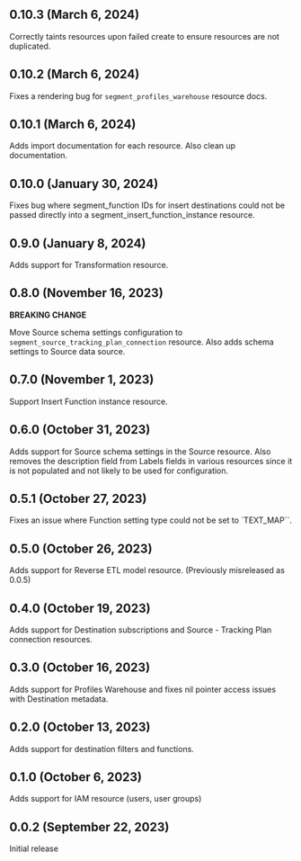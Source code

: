 ## 0.10.3 (March 6, 2024)
Correctly taints resources upon failed create to ensure resources are not duplicated.

## 0.10.2 (March 6, 2024)
Fixes a rendering bug for `segment_profiles_warehouse` resource docs.

## 0.10.1 (March 6, 2024)
Adds import documentation for each resource. Also clean up documentation.

## 0.10.0 (January 30, 2024)
Fixes bug where segment_function IDs for insert destinations could not be passed directly into a segment_insert_function_instance resource.

## 0.9.0 (January 8, 2024)
Adds support for Transformation resource.

## 0.8.0 (November 16, 2023)
**BREAKING CHANGE**

Move Source schema settings configuration to `segment_source_tracking_plan_connection` resource. Also adds schema settings to Source data source.

## 0.7.0 (November 1, 2023)
Support Insert Function instance resource.

## 0.6.0 (October 31, 2023)
Adds support for Source schema settings in the Source resource. Also removes the description field from Labels fields in various resources since it is not populated and not likely to be used for configuration.

## 0.5.1 (October 27, 2023)
Fixes an issue where Function setting type could not be set to `TEXT_MAP``.

## 0.5.0 (October 26, 2023)
Adds support for Reverse ETL model resource.
(Previously misreleased as 0.0.5)

## 0.4.0 (October 19, 2023)
Adds support for Destination subscriptions and Source - Tracking Plan connection resources.

## 0.3.0 (October 16, 2023)
Adds support for Profiles Warehouse and fixes nil pointer access issues with Destination metadata.

## 0.2.0 (October 13, 2023)
Adds support for destination filters and functions.

## 0.1.0 (October 6, 2023)
Adds support for IAM resource (users, user groups)

## 0.0.2 (September 22, 2023)
Initial release

